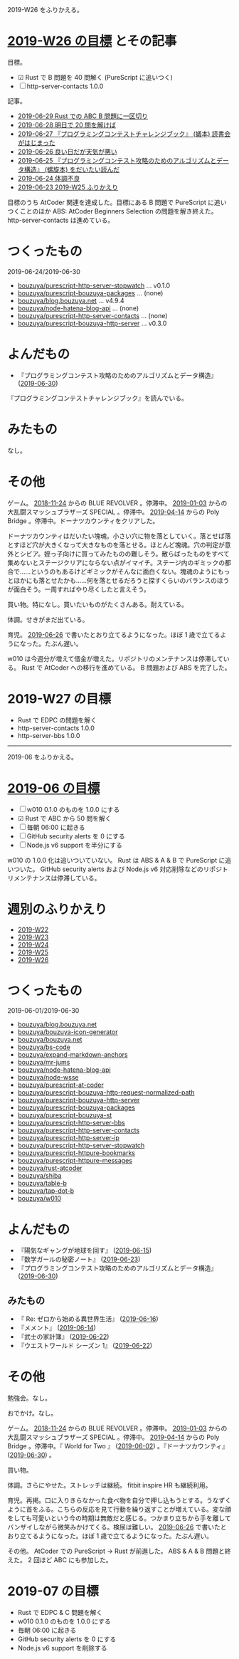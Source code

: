 2019-W26 をふりかえる。

# [2019-W26 の目標][2019-06-23] とその記事

目標。

- ☑ Rust で B 問題を 40 問解く (PureScript に追いつく)
- ☐ http-server-contacts 1.0.0

記事。

- [2019-06-29 Rust での ABC B 問題に一区切り][2019-06-29]
- [2019-06-28 明日で 20 問を解けば][2019-06-28]
- [2019-06-27 『プログラミングコンテストチャレンジブック』 (蟻本) 読書会がはじまった][2019-06-27]
- [2019-06-26 良い日だが天気が悪い][2019-06-26]
- [2019-06-25 『プログラミングコンテスト攻略のためのアルゴリズムとデータ構造』 (螺旋本) をだいたい読んだ][2019-06-25]
- [2019-06-24 体調不良][2019-06-24]
- [2019-06-23 2019-W25 ふりかえり][2019-06-23]

目標のうち AtCoder 関連を達成した。目標にある B 問題で PureScript に追いつくことのほか ABS: AtCoder Beginners Selection の問題を解き終えた。 http-server-contacts は進めている。

# つくったもの

2019-06-24/2019-06-30

- [bouzuya/purescript-http-server-stopwatch][] ... v0.1.0
- [bouzuya/purescript-bouzuya-packages][] ... (none)
- [bouzuya/blog.bouzuya.net][] ... v4.9.4
- [bouzuya/node-hatena-blog-api][] ... (none)
- [bouzuya/purescript-http-server-contacts][] ... (none)
- [bouzuya/purescript-bouzuya-http-server][] ... v0.3.0

# よんだもの

- 『プログラミングコンテスト攻略のためのアルゴリズムとデータ構造』 ([2019-06-30][])

『プログラミングコンテストチャレンジブック』を読んでいる。

# みたもの

なし。

# その他

ゲーム。 [2018-11-24][] からの BLUE REVOLVER 。停滞中。 [2019-01-03][] からの大乱闘スマッシュブラザーズ SPECIAL 。停滞中。 [2019-04-14][] からの Poly Bridge 。停滞中。ドーナツカウンティをクリアした。

ドーナツカウンティはだいたい塊魂。小さい穴に物を落としていく。落とせば落とすほど穴が大きくなって大きなものを落とせる。ほとんど塊魂。穴の判定が意外とシビア。姪っ子向けに買ってみたものの難しそう。散らばったものをすべて集めないとステージクリアにならない点がイマイチ。ステージ内のギミックの都合で……というのもあるけどギミックがそんなに面白くない。塊魂のようにもっとほかにも落とせたかも……何を落とせるだろうと探すくらいのバランスのほうが面白そう。一周すればやり尽くしたと言えそう。

買い物。特になし。買いたいものがたくさんある。耐えている。

体調。せきがまだ出ている。

育児。 [2019-06-26][] で書いたとおり立てるようになった。ほぼ 1 歳で立てるようになった。たぶん遅い。

w010 は今週分が増えて借金が増えた。リポジトリのメンテナンスは停滞している。 Rust で AtCoder への移行を進めている。 B 問題および ABS を完了した。

# 2019-W27 の目標

- Rust で EDPC の問題を解く
- http-server-contacts 1.0.0
- http-server-bbs 1.0.0

---

2019-06 をふりかえる。

# [2019-06 の目標][2019-05-31]

- ☐ w010 0.1.0 のものを 1.0.0 にする
- ☑ Rust で ABC から 50 問を解く
- ☐ 毎朝 06:00 に起きる
- ☐ GitHub security alerts を 0 にする
- ☐ Node.js v6 support を半分にする

w010 の 1.0.0 化は追いついていない。 Rust は ABS & A & B で PureScript に追いついた。 GitHub security alerts および Node.js v6 対応削除などのリポジトリメンテナンスは停滞している。

# 週別のふりかえり

- [2019-W22][2019-06-02]
- [2019-W23][2019-06-09]
- [2019-W24][2019-06-16]
- [2019-W25][2019-06-23]
- [2019-W26][2019-06-30]

# つくったもの

2019-06-01/2019-06-30

- [bouzuya/blog.bouzuya.net][]
- [bouzuya/bouzuya-icon-generator][]
- [bouzuya/bouzuya.net][]
- [bouzuya/bs-code][]
- [bouzuya/expand-markdown-anchors][]
- [bouzuya/mr-jums][]
- [bouzuya/node-hatena-blog-api][]
- [bouzuya/node-wsse][]
- [bouzuya/purescript-at-coder][]
- [bouzuya/purescript-bouzuya-http-request-normalized-path][]
- [bouzuya/purescript-bouzuya-http-server][]
- [bouzuya/purescript-bouzuya-packages][]
- [bouzuya/purescript-bouzuya-st][]
- [bouzuya/purescript-http-server-bbs][]
- [bouzuya/purescript-http-server-contacts][]
- [bouzuya/purescript-http-server-ip][]
- [bouzuya/purescript-http-server-stopwatch][]
- [bouzuya/purescript-httpure-bookmarks][]
- [bouzuya/purescript-httpure-messages][]
- [bouzuya/rust-atcoder][]
- [bouzuya/shiba][]
- [bouzuya/table-b][]
- [bouzuya/tap-dot-b][]
- [bouzuya/w010][]

# よんだもの

- 『陽気なギャングが地球を回す』 ([2019-06-15][])
- 『数学ガールの秘密ノート』 ([2019-06-23][])
- 『プログラミングコンテスト攻略のためのアルゴリズムとデータ構造』 ([2019-06-30][])

## みたもの

- 『 Re: ゼロから始める異世界生活』 ([2019-06-16][])
- 『メメント』 ([2019-06-14][])
- 『武士の家計簿』 ([2019-06-22][])
- 『ウエストワールド シーズン 1』 ([2019-06-22][])

# その他

勉強会。なし。

おでかけ。なし。

ゲーム。 [2018-11-24][] からの BLUE REVOLVER 。停滞中。 [2019-01-03][] からの大乱闘スマッシュブラザーズ SPECIAL 。停滞中。 [2019-04-14][] からの Poly Bridge 。停滞中。『 World for Two 』 ([2019-06-02][]) 。『ドーナツカウンティ』 ([2019-06-30][]) 。

買い物。

体調。さらにやせた。ストレッチは継続。 fitbit inspire HR も継続利用。

育児。再掲。口に入りきらなかった食べ物を自分で押し込もうとする。うなずくように首をふる。こちらの反応を見て行動を繰り返すことが増えている。変な顔をしても可愛いという今の時期は無敵だと感じる。つかまり立ちから手を離してバンザイしながら微笑みかけてくる。検尿は難しい。 [2019-06-26][] で書いたとおり立てるようになった。ほぼ 1 歳で立てるようになった。たぶん遅い。

その他。 AtCoder での PureScript -> Rust が前進した。 ABS & A & B 問題と終えた。 2 回ほど ABC にも参加した。

# 2019-07 の目標

- Rust で EDPC & C 問題を解く
- w010 0.1.0 のものを 1.0.0 にする
- 毎朝 06:00 に起きる
- GitHub security alerts を 0 にする
- Node.js v6 support を削除する

[2018-11-24]: https://blog.bouzuya.net/2018/11/24/
[2019-01-03]: https://blog.bouzuya.net/2019/01/03/
[2019-04-14]: https://blog.bouzuya.net/2019/04/14/
[2019-05-25]: https://blog.bouzuya.net/2019/05/25/
[2019-05-31]: https://blog.bouzuya.net/2019/05/31/
[2019-06-02]: https://blog.bouzuya.net/2019/06/02/
[2019-06-09]: https://blog.bouzuya.net/2019/06/09/
[2019-06-14]: https://blog.bouzuya.net/2019/06/14/
[2019-06-15]: https://blog.bouzuya.net/2019/06/15/
[2019-06-16]: https://blog.bouzuya.net/2019/06/16/
[2019-06-22]: https://blog.bouzuya.net/2019/06/22/
[2019-06-23]: https://blog.bouzuya.net/2019/06/23/
[2019-06-24]: https://blog.bouzuya.net/2019/06/24/
[2019-06-25]: https://blog.bouzuya.net/2019/06/25/
[2019-06-26]: https://blog.bouzuya.net/2019/06/26/
[2019-06-27]: https://blog.bouzuya.net/2019/06/27/
[2019-06-28]: https://blog.bouzuya.net/2019/06/28/
[2019-06-29]: https://blog.bouzuya.net/2019/06/29/
[2019-06-30]: https://blog.bouzuya.net/2019/06/30/
[bouzuya/blog.bouzuya.net]: https://github.com/bouzuya/blog.bouzuya.net
[bouzuya/bouzuya-icon-generator]: https://github.com/bouzuya/bouzuya-icon-generator
[bouzuya/bouzuya.net]: https://github.com/bouzuya/bouzuya.net
[bouzuya/bs-code]: https://github.com/bouzuya/bs-code
[bouzuya/expand-markdown-anchors]: https://github.com/bouzuya/expand-markdown-anchors
[bouzuya/mr-jums]: https://github.com/bouzuya/mr-jums
[bouzuya/node-hatena-blog-api]: https://github.com/bouzuya/node-hatena-blog-api
[bouzuya/node-wsse]: https://github.com/bouzuya/node-wsse
[bouzuya/purescript-at-coder]: https://github.com/bouzuya/purescript-at-coder
[bouzuya/purescript-bouzuya-http-request-normalized-path]: https://github.com/bouzuya/purescript-bouzuya-http-request-normalized-path
[bouzuya/purescript-bouzuya-http-server]: https://github.com/bouzuya/purescript-bouzuya-http-server
[bouzuya/purescript-bouzuya-packages]: https://github.com/bouzuya/purescript-bouzuya-packages
[bouzuya/purescript-bouzuya-st]: https://github.com/bouzuya/purescript-bouzuya-st
[bouzuya/purescript-http-server-bbs]: https://github.com/bouzuya/purescript-http-server-bbs
[bouzuya/purescript-http-server-contacts]: https://github.com/bouzuya/purescript-http-server-contacts
[bouzuya/purescript-http-server-ip]: https://github.com/bouzuya/purescript-http-server-ip
[bouzuya/purescript-http-server-stopwatch]: https://github.com/bouzuya/purescript-http-server-stopwatch
[bouzuya/purescript-httpure-bookmarks]: https://github.com/bouzuya/purescript-httpure-bookmarks
[bouzuya/purescript-httpure-messages]: https://github.com/bouzuya/purescript-httpure-messages
[bouzuya/rust-atcoder]: https://github.com/bouzuya/rust-atcoder
[bouzuya/shiba]: https://github.com/bouzuya/shiba
[bouzuya/table-b]: https://github.com/bouzuya/table-b
[bouzuya/tap-dot-b]: https://github.com/bouzuya/tap-dot-b
[bouzuya/w010]: https://github.com/bouzuya/w010
